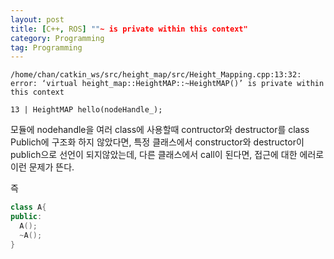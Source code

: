 ```yaml
---
layout: post
title: [C++, ROS] ""~ is private within this context"
category: Programming
tag: Programming
---
```


```
/home/chan/catkin_ws/src/height_map/src/Height_Mapping.cpp:13:32: error: ‘virtual height_map::HeightMAP::~HeightMAP()’ is private within this context

13 | HeightMAP hello(nodeHandle_);
```

모듈에 nodehandle을 여러 class에 사용할때 contructor와 destructor를 class Publich에 구조화 하지 않았다면, 특정 클래스에서 constructor와 destructor이 publich으로 선언이 되지않았는데, 다른 클래스에서 call이 된다면, 접근에 대한 에러로 이런 문제가 뜬다.

즉

```c++
class A{
public:
  A();
  ~A();
}
```

